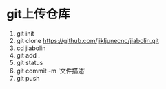 # git上传仓库

1. git init
1. git clone https://github.com/jikljunecnc/jiabolin.git
1. cd jiabolin
1. git add .
1. git status
1. git commit -m '文件描述'
1. git push